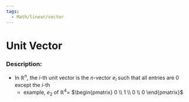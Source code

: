 ```yaml
---
tags:
  - Math/linear/vector
---
```

# Unit Vector
### Description:
- In $\mathbb{R}^n$, the $i$-th unit vector is the $n$-vector $e_i$ such that all entries are 0 except the $i$-th
	- example, $e_2$ of $\mathbb{R}^4=$ $\begin{pmatrix} 0 \\ 1 \\ 0 \\ 0 \end{pmatrix}$